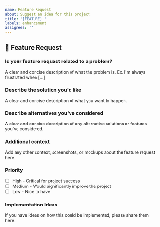 ```yaml
---
name: Feature Request
about: Suggest an idea for this project
title: '[FEATURE] '
labels: enhancement
assignees: ''
---
```


## 🚀 Feature Request

### Is your feature request related to a problem?
A clear and concise description of what the problem is. Ex. I'm always frustrated when [...]

### Describe the solution you'd like
A clear and concise description of what you want to happen.

### Describe alternatives you've considered
A clear and concise description of any alternative solutions or features you've considered.

### Additional context
Add any other context, screenshots, or mockups about the feature request here.

### Priority
- [ ] High - Critical for project success
- [ ] Medium - Would significantly improve the project
- [ ] Low - Nice to have

### Implementation Ideas
If you have ideas on how this could be implemented, please share them here.

